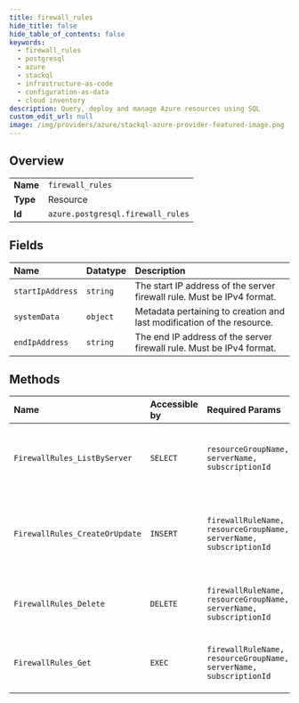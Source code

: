 ```yaml
---
title: firewall_rules
hide_title: false
hide_table_of_contents: false
keywords:
  - firewall_rules
  - postgresql
  - azure    
  - stackql
  - infrastructure-as-code
  - configuration-as-data
  - cloud inventory
description: Query, deploy and manage Azure resources using SQL
custom_edit_url: null
image: /img/providers/azure/stackql-azure-provider-featured-image.png
---
```

  
    

## Overview
<table><tbody>
<tr><td><b>Name</b></td><td><code>firewall_rules</code></td></tr>
<tr><td><b>Type</b></td><td>Resource</td></tr>
<tr><td><b>Id</b></td><td><code>azure.postgresql.firewall_rules</code></td></tr>
</tbody></table>

## Fields
| Name | Datatype | Description |
|:-----|:---------|:------------|
| `startIpAddress` | `string` | The start IP address of the server firewall rule. Must be IPv4 format. |
| `systemData` | `object` | Metadata pertaining to creation and last modification of the resource. |
| `endIpAddress` | `string` | The end IP address of the server firewall rule. Must be IPv4 format. |
## Methods
| Name | Accessible by | Required Params | Description |
|:-----|:--------------|:----------------|:------------|
| `FirewallRules_ListByServer` | `SELECT` | `resourceGroupName, serverName, subscriptionId` | List all the firewall rules in a given PostgreSQL server. |
| `FirewallRules_CreateOrUpdate` | `INSERT` | `firewallRuleName, resourceGroupName, serverName, subscriptionId` | Creates a new firewall rule or updates an existing firewall rule. |
| `FirewallRules_Delete` | `DELETE` | `firewallRuleName, resourceGroupName, serverName, subscriptionId` | Deletes a PostgreSQL server firewall rule. |
| `FirewallRules_Get` | `EXEC` | `firewallRuleName, resourceGroupName, serverName, subscriptionId` | List all the firewall rules in a given server. |
